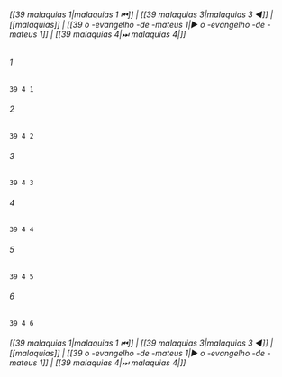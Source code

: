 
###### [[39 malaquias 1|malaquias 1 ⏮]] | [[39 malaquias 3|malaquias 3 ◀]] | [[malaquias]] | [[39 o -evangelho -de -mateus 1|▶ o -evangelho -de -mateus 1]] | [[39 malaquias 4|⏭ malaquias 4|]]

###### 1
``` verse
39 4 1 
```
###### 2
``` verse
39 4 2 
```
###### 3
``` verse
39 4 3 
```
###### 4
``` verse
39 4 4 
```
###### 5
``` verse
39 4 5 
```
###### 6
``` verse
39 4 6 
```

###### [[39 malaquias 1|malaquias 1 ⏮]] | [[39 malaquias 3|malaquias 3 ◀]] | [[malaquias]] | [[39 o -evangelho -de -mateus 1|▶ o -evangelho -de -mateus 1]] | [[39 malaquias 4|⏭ malaquias 4|]]

